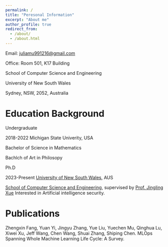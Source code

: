 ```yaml
---
permalink: /
title: "Peresonal Information"
excerpt: "About me"
author_profile: true
redirect_from: 
  - /about/
  - /about.html
---
```


Email: juliamu991216@gmail.com

Office: Room 501, K17 Building

School of Computer Science and Engineering

University of New South Wales

Sydney, NSW, 2052, Australia

Education Background
======
Undergraduate

2018-2022          Michigan State Univerity, USA

Bachelor of Science in Mathematics

Bachlch of Art in Philosopy


Ph.D

2023-Present          [University of New South Wales](https://www.unsw.edu.au/), AUS

[School of Computer Science and Engineering](https://www.unsw.edu.au/engineering/our-schools/computer-science-and-engineering), supervised by [Prof. Jingling Xue](https://www.cse.unsw.edu.au/~jingling/)
Interested in Artificial intelligence security.

Publications
======

Zhengxin Fang, Yuan Yi, Jingyu Zhang, Yue Liu, Yuechen Mu, Qinghua Lu, Xiwei Xu, Jeff Wang, Chen Wang, Shuai Zhang, Shiping Chen. MLOps Spanning Whole Machine Learning Life Cycle: A Survey.


